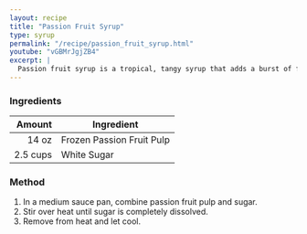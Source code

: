 ```yaml
---
layout: recipe
title: "Passion Fruit Syrup"
type: syrup
permalink: "/recipe/passion_fruit_syrup.html"
youtube: "vGBMrJgjZB4"
excerpt: |
  Passion fruit syrup is a tropical, tangy syrup that adds a burst of fruity sweetness and a touch of tartness to cocktails.
---
```


### Ingredients

|   Amount | Ingredient                |
| -------: | ------------------------- |
|    14 oz | Frozen Passion Fruit Pulp |
| 2.5 cups | White Sugar               |

### Method

1. In a medium sauce pan, combine passion fruit pulp and sugar.
2. Stir over heat until sugar is completely dissolved.
3. Remove from heat and let cool.
